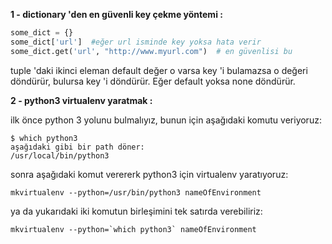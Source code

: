 **1 - dictionary 'den en güvenli key çekme yöntemi :**

```python
some_dict = {}
some_dict['url']  #eğer url isminde key yoksa hata verir 
some_dict.get('url', "http://www.myurl.com")  # en güvenlisi bu
```

tuple 'daki ikinci eleman default değer o varsa key 'i bulamazsa
o değeri döndürür, bulursa key 'i döndürür. Eğer default yoksa
none döndürür.

**2 - python3 virtualenv yaratmak :**

ilk önce python 3 yolunu bulmalıyız, bunun için aşağıdaki komutu veriyoruz:

```shell
$ which python3
aşağıdaki gibi bir path döner:
/usr/local/bin/python3
```

sonra aşağıdaki komut verererk python3 için virtualenv yaratıyoruz:

```shell
mkvirtualenv --python=/usr/bin/python3 nameOfEnvironment
```

ya da yukarıdaki iki komutun birleşimini tek satırda verebiliriz:

```shell
mkvirtualenv --python=`which python3` nameOfEnvironment
```


